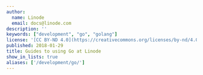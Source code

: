 ```yaml
---
author:
  name: Linode
  email: docs@linode.com
description: ''
keywords: ["development", "go", "golang"]
license: '[CC BY-ND 4.0](https://creativecommons.org/licenses/by-nd/4.0)'
published: 2018-01-29
title: Guides to using Go at Linode 
show_in_lists: true
aliases: ['/development/go/']
---
```

